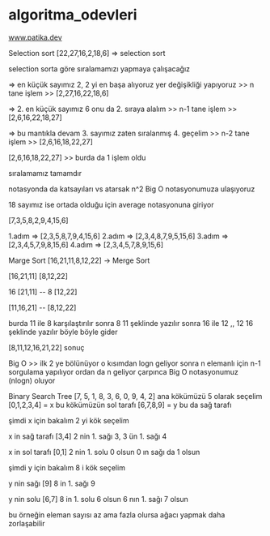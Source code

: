 # algoritma_odevleri
www.patika.dev


Selection sort
[22,27,16,2,18,6] => selection sort

selection sorta göre sıralamamızı yapmaya çalışacağız

=> en küçük sayımız 2, 2 yi en başa alıyoruz yer değişikliği yapıyoruz >> n tane işlem >> [2,27,16,22,18,6]

=> 2. en küçük sayımız 6 onu da 2. sıraya alalım >> n-1 tane işlem >> [2,6,16,22,18,27]

=> bu mantıkla devam 3. sayımız zaten sıralanmış 4. geçelim >> n-2 tane işlem >> [2,6,16,18,22,27]

[2,6,16,18,22,27] >> burda da 1 işlem oldu

sıralamamız tamamdır

notasyonda da katsayıları vs atarsak n^2 Big O notasyonumuza ulaşıyoruz

18 sayımız ise ortada olduğu için average notasyonuna giriyor

[7,3,5,8,2,9,4,15,6]

1.adım => [2,3,5,8,7,9,4,15,6] 
2.adım => [2,3,4,8,7,9,5,15,6] 
3.adım => [2,3,4,5,7,9,8,15,6] 
4.adım => [2,3,4,5,7,8,9,15,6] 

Marge Sort
[16,21,11,8,12,22] -> Merge Sort

[16,21,11] [8,12,22]

16 [21,11] -- 8 [12,22]

[11,16,21] -- [8,12,22]

burda 11 ile 8 karşılaştırılır sonra 8 11 şeklinde yazılır sonra 16 ile 12 ,, 12 16 şeklinde yazılır böyle böyle gider

[8,11,12,16,21,22] sonuç

Big O >> ilk 2 ye bölünüyor o kısımdan logn geliyor sonra n elemanlı için n-1 sorgulama yapılıyor ordan da n geliyor çarpınca Big O notasyonumuz (nlogn) oluyor

Binary Search Tree
[7, 5, 1, 8, 3, 6, 0, 9, 4, 2] ana kökümüzü 5 olarak seçelim [0,1,2,3,4] = x bu kökümüzün sol tarafı [6,7,8,9] = y bu da sağ tarafı

şimdi x için bakalım 2 yi kök seçelim

x in sağ tarafı [3,4] 2 nin 1. sağı 3, 3 ün 1. sağı 4

x in sol tarafı [0,1] 2 nin 1. solu 0 olsun 0 ın sağı da 1 olsun

şimdi y için bakalım 8 i kök seçelim

y nin sağı [9] 8 in 1. sağı 9

y nin solu [6,7] 8 in 1. solu 6 olsun 6 nın 1. sağı 7 olsun

bu örneğin eleman sayısı az ama fazla olursa ağacı yapmak daha zorlaşabilir
